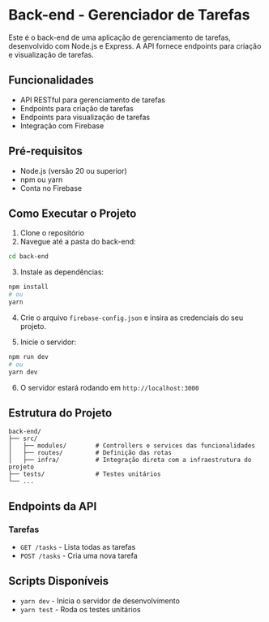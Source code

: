 # Back-end - Gerenciador de Tarefas

Este é o back-end de uma aplicação de gerenciamento de tarefas, desenvolvido com Node.js e Express. A API fornece endpoints para criação e visualização de tarefas.

## Funcionalidades

- API RESTful para gerenciamento de tarefas
- Endpoints para criação de tarefas
- Endpoints para visualização de tarefas
- Integração com Firebase

## Pré-requisitos

- Node.js (versão 20 ou superior)
- npm ou yarn
- Conta no Firebase

## Como Executar o Projeto

1. Clone o repositório
2. Navegue até a pasta do back-end:

```bash
cd back-end
```

3. Instale as dependências:

```bash
npm install
# ou
yarn
```

4. Crie o arquivo `firebase-config.json` e insira as credenciais do seu projeto.

5. Inicie o servidor:

```bash
npm run dev
# ou
yarn dev
```

6. O servidor estará rodando em `http://localhost:3000`

## Estrutura do Projeto

```
back-end/
├── src/
│   ├── modules/        # Controllers e services das funcionalidades
│   ├── routes/         # Definição das rotas
│   ├── infra/          # Integração direta com a infraestrutura do projeto
├── tests/              # Testes unitários
└── ...
```

## Endpoints da API

### Tarefas

- `GET /tasks` - Lista todas as tarefas
- `POST /tasks` - Cria uma nova tarefa

## Scripts Disponíveis

- `yarn dev` - Inicia o servidor de desenvolvimento
- `yarn test` - Roda os testes unitários
